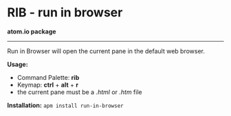 # RIB - run in browser

**atom.io package**
***
Run in Browser will open the current pane in the default web browser.


**Usage:**  
* Command Palette: **rib**
* Keymap: **ctrl** + **alt** + **r**
* the current pane must be a *.html* or *.htm* file

**Installation:**
`apm install run-in-browser`
